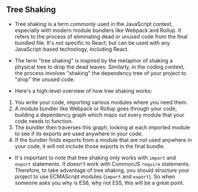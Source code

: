 ## Tree Shaking

- Tree shaking is a term commonly used in the JavaScript context, especially with modern module bundlers like Webpack and Rollup. It refers to the process of eliminating dead or unused code from the final bundled file. It's not specific to React, but can be used with any JavaScript-based technology, including React.

- The term "tree shaking" is inspired by the metaphor of shaking a physical tree to drop the dead leaves. Similarly, in the coding context, the process involves "shaking" the dependency tree of your project to "drop" the unused code. 

- Here's a high-level overview of how tree shaking works:

1. You write your code, importing various modules where you need them.
2. A module bundler like Webpack or Rollup goes through your code, building a dependency graph which maps out every module that your code needs to function.
3. The bundler then traverses this graph, looking at each imported module to see if its exports are used anywhere in your code.
4. If the bundler finds exports from a module that are not used anywhere in your code, it will not include those exports in the final bundle.

- It's important to note that tree shaking only works with `import` and `export` statements. It doesn't work with CommonJS `require` statements. Therefore, to take advantage of tree shaking, you should structure your project to use ECMAScript modules (`import` and `export`). So when someone asks you why is ES6, why not ES5, this will be a great point.